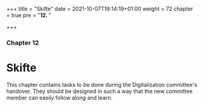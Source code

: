 +++
title = "Skifte"
date =  2021-10-07T19:14:19+01:00
weight = 72
chapter = true
pre = "<b>12. </b>"

+++

### Chapter 12

# Skifte 

This chapter contains tasks to be done during the Digitalization committee's handover. 
They should be designed in such a way that the new committee member can easily follow along and learn. 


